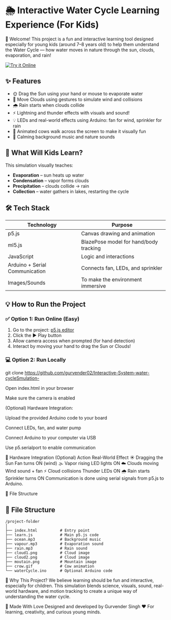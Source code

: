 # 🌦️ Interactive Water Cycle Learning Experience (For Kids)  

👋 Welcome! This project is a fun and interactive learning tool designed especially for young kids (around 7–8 years old) to help them understand the Water Cycle — how water moves in nature through the sun, clouds, evaporation, and rain!

[![Try it Online](https://img.shields.io/badge/Try_it_Online-p5.js_Editor-blue?style=for-the-badge)]((https://editor.p5js.org/gurvender22192/sketches/QUsCXOAB7)) 
## ✨ Features
- 🌞 Drag the Sun using your hand or mouse to evaporate water
- 💨 Move Clouds using gestures to simulate wind and collisions
- 🌧️ Rain starts when clouds collide
- ⚡ Lightning and thunder effects with visuals and sound!
- 💡 LEDs and real-world effects using Arduino: fan for wind, sprinkler for rain
- 🐄 Animated cows walk across the screen to make it visually fun
- 🎵 Calming background music and nature sounds

## 🧠 What Will Kids Learn?
This simulation visually teaches:
- **Evaporation** – sun heats up water
- **Condensation** – vapor forms clouds
- **Precipitation** – clouds collide → rain
- **Collection** – water gathers in lakes, restarting the cycle

## 🛠️ Tech Stack
| Technology | Purpose |
|------------|---------|
| p5.js | Canvas drawing and animation |
| ml5.js | BlazePose model for hand/body tracking |
| JavaScript | Logic and interactions |
| Arduino + Serial Communication | Connects fan, LEDs, and sprinkler |
| Images/Sounds | To make the environment immersive |

## 💡 How to Run the Project

### ✅ Option 1: Run Online (Easy)
1. Go to the project: [p5.js editor]([YOUR_P5_EDITOR_LINK_HERE](https://editor.p5js.org/gurvender22192/sketches/QUsCXOAB7))
2. Click the ▶️ Play button
3. Allow camera access when prompted (for hand detection)
4. Interact by moving your hand to drag the Sun or Clouds!

### 💻 Option 2: Run Locally

git clone https://github.com/gurvender02/Interactive-System-water-cycleSmulation-

Open index.html in your browser

Make sure the camera is enabled

(Optional) Hardware Integration:

Upload the provided Arduino code to your board

Connect LEDs, fan, and water pump

Connect Arduino to your computer via USB

Use p5.serialport to enable communication

🔌 Hardware Integration (Optional)
Action	Real-World Effect
☀️ Dragging the Sun	Fan turns ON (wind)
🌫️ Vapor rising	LED lights ON
☁️ Clouds moving	Wind sound + fan
⚡ Cloud collisions	Thunder LEDs ON
🌧️ Rain starts	Sprinkler turns ON
Communication is done using serial signals from p5.js to Arduino.

📂 File Structure
## 📂 File Structure
```
/project-folder
│
├── index.html          # Entry point
├── learn.js            # Main p5.js code
├── ocean.mp3           # Background music
├── vapour.mp3          # Evaporation sound
├── rain.mp3            # Rain sound
├── cloud1.png          # Cloud image
├── cloud2.png          # Cloud image
├── moutain.png         # Mountain image
├── crow.gif            # Cow animation
└── waterCycle.ino      # Optional Arduino code
```

🎯 Why This Project?
We believe learning should be fun and interactive, especially for children. This simulation blends science, visuals, sound, real-world hardware, and motion tracking to create a unique way of understanding the water cycle.

🙌 Made With Love
Designed and developed by Gurvender Singh ❤️
For learning, creativity, and curious young minds.
